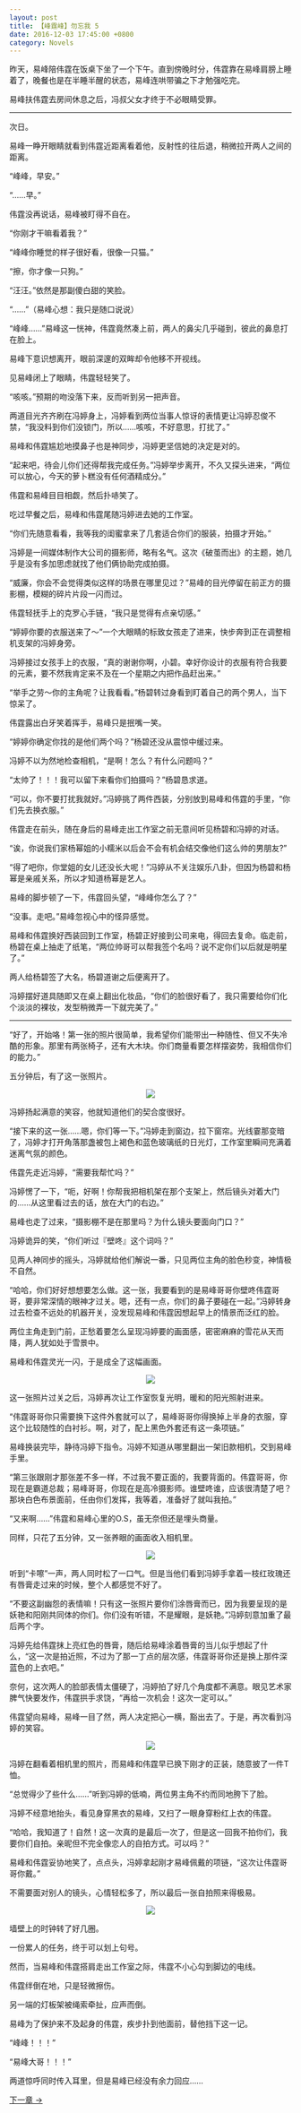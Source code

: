 ```yaml
---
layout: post
title: 【峰霆峰】勿忘我 5
date: 2016-12-03 17:45:00 +0800
category: Novels
---
```

昨天，易峰陪伟霆在饭桌下坐了一个下午。直到傍晚时分，伟霆靠在易峰肩膀上睡着了，晚餐也是在半睡半醒的状态，易峰连哄带骗之下才勉强吃完。

易峰扶伟霆去房间休息之后，冯叔父女才终于不必眼睛受罪。

----

次日。

易峰一睁开眼睛就看到伟霆近距离看着他，反射性的往后退，稍微拉开两人之间的距离。

“峰峰，早安。”

“……早。”

伟霆没再说话，易峰被盯得不自在。

“你刚才干嘛看着我？”

“峰峰你睡觉的样子很好看，很像一只猫。”

“擦，你才像一只狗。”

“汪汪。”依然是那副傻白甜的笑脸。

“……”（易峰心想：我只是随口说说）

“峰峰……”易峰这一恍神，伟霆竟然凑上前，两人的鼻尖几乎碰到，彼此的鼻息打在脸上。

易峰下意识想离开，眼前深邃的双眸却令他移不开视线。

见易峰闭上了眼睛，伟霆轻轻笑了。

“咳咳。”预期的吻没落下来，反而听到另一把声音。

两道目光齐齐刷在冯婷身上，冯婷看到两位当事人惊讶的表情更让冯婷忍俊不禁，“我没料到你们没锁门，所以……咳咳，不好意思，打扰了。”

易峰和伟霆尴尬地摸鼻子也是神同步，冯婷更坚信她的决定是对的。

“起来吧，待会儿你们还得帮我完成任务。”冯婷举步离开，不久又探头进来，“两位可以放心，今天的萝卜糕没有任何酒精成分。”

伟霆和易峰目目相觑，然后扑哧笑了。

吃过早餐之后，易峰和伟霆尾随冯婷进去她的工作室。

“你们先随意看看，我等我的闺蜜拿来了几套适合你们的服装，拍摄才开始。”

冯婷是一间媒体制作大公司的摄影师，略有名气。这次《破茧而出》的主题，她几乎是没有多加思虑就找了他们俩协助完成拍摄。

“威廉，你会不会觉得类似这样的场景在哪里见过？”易峰的目光停留在前正方的摄影棚，模糊的碎片片段一闪而过。

伟霆轻抚手上的克罗心手链，“我只是觉得有点亲切感。”

“婷婷你要的衣服送来了～”一个大眼睛的标致女孩走了进来，快步奔到正在调整相机支架的冯婷身旁。

冯婷接过女孩手上的衣服，“真的谢谢你啊，小碧。幸好你设计的衣服有符合我要的元素，要不然我肯定来不及在一个星期之内把作品赶出来。”

“举手之劳～你的主角呢？让我看看。”杨碧转过身看到盯着自己的两个男人，当下惊呆了。

伟霆露出白牙笑着挥手，易峰只是抿嘴一笑。

“婷婷你确定你找的是他们两个吗？”杨碧还没从震惊中缓过来。

冯婷不以为然地检查相机，“是啊！怎么？有什么问题吗？”

“太帅了！！！我可以留下来看你们拍摄吗？”杨碧恳求道。

“可以，你不要打扰我就好。”冯婷挑了两件西装，分别放到易峰和伟霆的手里，“你们先去换衣服。”

伟霆走在前头，随在身后的易峰走出工作室之前无意间听见杨碧和冯婷的对话。

“诶，你说我们家杨幂姐的小糯米以后会不会有机会结交像他们这么帅的男朋友?”

“得了吧你，你堂姐的女儿还没长大呢！”冯婷从不关注娱乐八卦，但因为杨碧和杨幂是亲戚关系，所以才知道杨幂是艺人。

易峰的脚步顿了一下，伟霆回头望，“峰峰你怎么了？”

“没事。走吧。”易峰忽视心中的怪异感觉。

易峰和伟霆换好西装回到工作室，杨碧正好接到公司来电，得回去复命。临走前，杨碧在桌上抽走了纸笔，“两位帅哥可以帮我签个名吗？说不定你们以后就是明星了。”

两人给杨碧签了大名，杨碧道谢之后便离开了。

冯婷摆好道具随即又在桌上翻出化妆品，“你们的脸很好看了，我只需要给你们化个淡淡的裸妆，发型稍微弄一下就完美了。”

---
“好了，开始咯！第一张的照片很简单，我希望你们能带出一种随性、但又不失冷酷的形象。那里有两张椅子，还有大木块。你们商量看要怎样摆姿势，我相信你们的能力。”

五分钟后，有了这一张照片。

<p align="center"><img src="/assets/dfm3.jpg" style="max-width: 550px"></p>

冯婷扬起满意的笑容，他就知道他们的契合度很好。

“接下来的这一张……嗯，你们等一下。”冯婷走到窗边，拉下窗帘。光线霎那变暗了，冯婷才打开角落那盏被包上褐色和蓝色玻璃纸的日光灯，工作室里瞬间充满着迷离气氛的颜色。

伟霆先走近冯婷，“需要我帮忙吗？”

冯婷愣了一下，“呃，好啊！你帮我把相机架在那个支架上，然后镜头对着大门的……从这里看过去的话，放在大门的右边。”

易峰也走了过来，“摄影棚不是在那里吗？为什么镜头要面向门口？”

冯婷诡异的笑，“你们听过『壁咚』这个词吗？”

见两人神同步的摇头，冯婷就给他们解说一番，只见两位主角的脸色秒变，神情极不自然。

“哈哈，你们好好想想要怎么做。这一张，我要看到的是易峰哥哥你壁咚伟霆哥哥，要非常深情的眼神才过关。嗯，还有一点，你们的鼻子要碰在一起。”冯婷转身过去检查不远处的机器开关，没发现易峰和伟霆因想起早上的情景而泛红的脸。

两位主角走到门前，正愁着要怎么呈现冯婷要的画面感，密密麻麻的雪花从天而降，两人犹如处于雪景中。

易峰和伟霆灵光一闪，于是成全了这幅画面。

<p align="center"><img src="/assets/dfm4.jpg" style="max-width: 550px"></p>

这一张照片过关之后，冯婷再次让工作室恢复光明，暖和的阳光照射进来。

“伟霆哥哥你只需要换下这件外套就可以了，易峰哥哥你得换掉上半身的衣服，穿这个比较随性的白衬衫。啊，对了，配上黑色外套还有这一条项链。”

易峰换装完毕，静待冯婷下指令。冯婷不知道从哪里翻出一架旧款相机，交到易峰手里。

“第三张跟刚才那张差不多一样，不过我不要正面的，我要背面的。伟霆哥哥，你现在是霸道总裁；易峰哥哥，你现在是高冷摄影师。谁壁咚谁，应该很清楚了吧？那块白色布景面前，任由你们发挥，我等着，准备好了就叫我拍。”

“又来啊……”伟霆和易峰心里的O.S，虽无奈但还是埋头商量。

同样，只花了五分钟，又一张养眼的画面收入相机里。

<p align="center"><img src="/assets/dfm5.jpg" style="max-width: 550px"></p>

听到“卡嚓”一声，两人同时松了一口气。但是当他们看到冯婷手拿着一枝红玫瑰还有唇膏走过来的时候，整个人都感觉不好了。

“不要这副幽怨的表情嘛！只有这一张照片要你们涂唇膏而已，因为我要呈现的是妖艳和阳刚共同体的你们。你们没有听错，不是耀眼，是妖艳。”冯婷刻意加重了最后两个字。

冯婷先给伟霆抹上亮红色的唇膏，随后给易峰涂着唇膏的当儿似乎想起了什么，“这一次是拍近照，不过为了那一丁点的层次感，伟霆哥哥你还是换上那件深蓝色的上衣吧。”

奈何，这次两人的脸部表情太僵硬了，冯婷拍了好几个角度都不满意。眼见艺术家脾气快要发作，伟霆拱手求饶，“再给一次机会！这次一定可以。”

伟霆望向易峰，易峰一目了然，两人决定把心一横，豁出去了。于是，再次看到冯婷的笑容。

<p align="center"><img src="/assets/dfm6.jpg" style="max-width: 550px"></p>

冯婷在翻看着相机里的照片，而易峰和伟霆早已换下刚才的正装，随意披了一件T恤。

“总觉得少了些什么……”听到冯婷的低喃，两位男主角不约而同地胯下了脸。

冯婷不经意地抬头，看见身穿黑衣的易峰，又扫了一眼身穿粉红上衣的伟霆。

“哈哈，我知道了！自然！这一次真的是最后一次了，但是这一回我不拍你们，我要你们自拍。亲昵但不完全像恋人的自拍方式。可以吗？”

易峰和伟霆妥协地笑了，点点头，冯婷拿起刚才易峰佩戴的项链，“这次让伟霆哥哥你戴。”

不需要面对别人的镜头，心情轻松多了，所以最后一张自拍照来得极易。

<p align="center"><img src="/assets/dfm7.jpg" style="max-width: 550px"></p>

墙壁上的时钟转了好几圈。

一份累人的任务，终于可以划上句号。

然而，当易峰和伟霆搭肩走出工作室之际，伟霆不小心勾到脚边的电线。

伟霆绊倒在地，只是轻微擦伤。

另一端的灯板架被绳索牵扯，应声而倒。

易峰为了保护来不及起身的伟霆，疾步扑到他面前，替他挡下这一记。

“峰峰！！！”

“易峰大哥！！！”

两道惊呼同时传入耳里，但是易峰已经没有余力回应……

[下一章 →](/novels/2016/12/03/Dont-forget-me-06.html)

